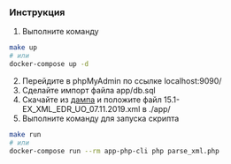 ### Инструкция

1. Выполните команду

```bash
make up
# или
docker-compose up -d
```

2. Перейдите в phpMyAdmin по ссылке localhost:9090/
3. Сделайте импорт файла app/db.sql
4. Скачайте из [дампа](https://data.gov.ua/dataset/b244f35a-e50a-4a80-b704-032c42ba8142/resource/06bbccbd-e19c-40d5-9e18-447b110c0b4c/download/15-ufop.zip) и положите файл 15.1-EX_XML_EDR_UO_07.11.2019.xml в ./app/
5. Выполните команду для запуска скрипта
```bash
make run
# или
docker-compose run --rm app-php-cli php parse_xml.php
```